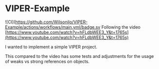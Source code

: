 # VIPER-Example
![CI](https://github.com/Wilsonilo/VIPER-Example/actions/workflows/main.yml/badge.sv
Following the video [https://www.youtube.com/watch?v=hFLdbWEE3_Y&t=1765s](https://www.youtube.com/watch?v=hFLdbWEE3_Y&t=1765s)

I wanted to implement a simple VIPER project. 

This compared to the video has some tests and adjustments for the usage of weaks vs strong references on objects.
